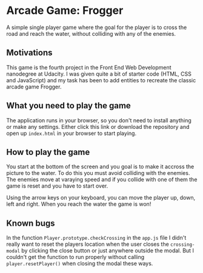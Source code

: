 # Arcade Game: Frogger
A simple single player game where the goal for the player is to cross the road and reach the water, without colliding with any of the enemies.

## Motivations
This game is the fourth project in the Front End Web Development nanodegree at Udacity. I was given quite a bit of starter code (HTML, CSS and JavaScript) and my task has been to add entities to recreate the classic arcade game Frogger.

## What you need to play the game
The application runs in your browser, so you don't need to install anything or make any settings. Either click this link or download the repository and open up `index.html` in your browser to start playing.

## How to play the game
You start at the bottom of the screen and you goal is to make it accross the picture to the water. To do this you must avoid colliding with the enemies. The enemies move at varaying speed and if you collide with one of them the game is reset and you have to start over.

Using the arrow keys on your keyboard, you can move the player up, down, left and right. When you reach the water the game is won!

## Known bugs
In the function `Player.prototype.checkCrossing` in the `app.js` file I didn't really want to reset the players location when the user closes the `crossing-modal` by clicking the close button or just anywhere outside the modal. But I couldn't get the function to run properly without calling `player.resetPlayer()` when closing the modal these ways.
